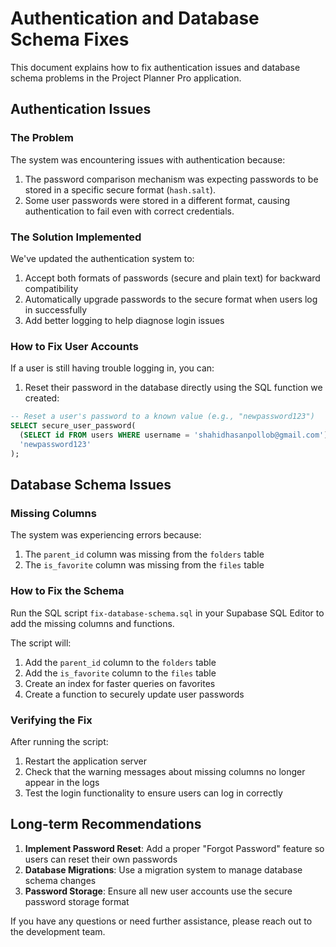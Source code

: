 # Authentication and Database Schema Fixes

This document explains how to fix authentication issues and database schema problems in the Project Planner Pro application.

## Authentication Issues

### The Problem

The system was encountering issues with authentication because:

1. The password comparison mechanism was expecting passwords to be stored in a specific secure format (`hash.salt`).
2. Some user passwords were stored in a different format, causing authentication to fail even with correct credentials.

### The Solution Implemented

We've updated the authentication system to:

1. Accept both formats of passwords (secure and plain text) for backward compatibility
2. Automatically upgrade passwords to the secure format when users log in successfully
3. Add better logging to help diagnose login issues

### How to Fix User Accounts

If a user is still having trouble logging in, you can:

1. Reset their password in the database directly using the SQL function we created:

```sql
-- Reset a user's password to a known value (e.g., "newpassword123")
SELECT secure_user_password(
  (SELECT id FROM users WHERE username = 'shahidhasanpollob@gmail.com'), 
  'newpassword123'
);
```

## Database Schema Issues

### Missing Columns

The system was experiencing errors because:

1. The `parent_id` column was missing from the `folders` table
2. The `is_favorite` column was missing from the `files` table

### How to Fix the Schema

Run the SQL script `fix-database-schema.sql` in your Supabase SQL Editor to add the missing columns and functions.

The script will:

1. Add the `parent_id` column to the `folders` table
2. Add the `is_favorite` column to the `files` table 
3. Create an index for faster queries on favorites
4. Create a function to securely update user passwords

### Verifying the Fix

After running the script:

1. Restart the application server
2. Check that the warning messages about missing columns no longer appear in the logs
3. Test the login functionality to ensure users can log in correctly

## Long-term Recommendations

1. **Implement Password Reset**: Add a proper "Forgot Password" feature so users can reset their own passwords
2. **Database Migrations**: Use a migration system to manage database schema changes
3. **Password Storage**: Ensure all new user accounts use the secure password storage format

If you have any questions or need further assistance, please reach out to the development team. 